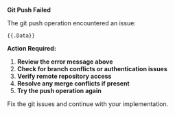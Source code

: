 **Git Push Failed**

The git push operation encountered an issue:

```
{{.Data}}
```

**Action Required:**
1. **Review the error message above**
2. **Check for branch conflicts or authentication issues**
3. **Verify remote repository access**
4. **Resolve any merge conflicts if present**
5. **Try the push operation again**

Fix the git issues and continue with your implementation.
